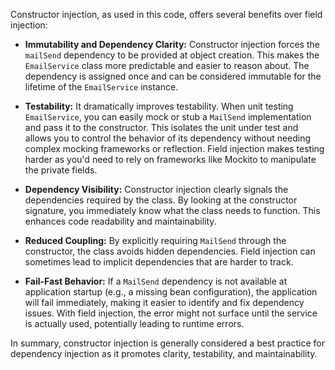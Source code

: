Constructor injection, as used in this code, offers several benefits over field injection:

* **Immutability and Dependency Clarity:** Constructor injection forces the `mailSend` dependency to be provided at object creation. This makes the `EmailService` class more predictable and easier to reason about. The dependency is assigned once and can be considered immutable for the lifetime of the `EmailService` instance.

* **Testability:** It dramatically improves testability.  When unit testing `EmailService`, you can easily mock or stub a `MailSend` implementation and pass it to the constructor.  This isolates the unit under test and allows you to control the behavior of its dependency without needing complex mocking frameworks or reflection. Field injection makes testing harder as you'd need to rely on frameworks like Mockito to manipulate the private fields.

* **Dependency Visibility:** Constructor injection clearly signals the dependencies required by the class. By looking at the constructor signature, you immediately know what the class needs to function. This enhances code readability and maintainability.

* **Reduced Coupling:**  By explicitly requiring `MailSend` through the constructor, the class avoids hidden dependencies. Field injection can sometimes lead to implicit dependencies that are harder to track.

* **Fail-Fast Behavior:** If a `MailSend` dependency is not available at application startup (e.g., a missing bean configuration), the application will fail immediately, making it easier to identify and fix dependency issues.  With field injection, the error might not surface until the service is actually used, potentially leading to runtime errors.

In summary, constructor injection is generally considered a best practice for dependency injection as it promotes clarity, testability, and maintainability.